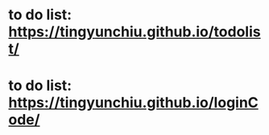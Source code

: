 # to do list: https://tingyunchiu.github.io/todolist/
# to do list: https://tingyunchiu.github.io/loginCode/
